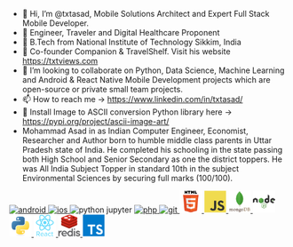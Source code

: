 - 👋 Hi, I’m @txtasad, Mobile Solutions Architect and Expert Full Stack Mobile Developer.
- 👀 Engineer, Traveler and Digital Healthcare Proponent
- 🌱 B.Tech from National Institute of Technology Sikkim, India
- 🔗 Co-founder Companion & TravelShelf. Visit his website https://txtviews.com
- 💞️ I’m looking to collaborate on Python, Data Science, Machine Learning and Android & React Native Mobile Development projects which are open-source or private small team projects.
- 📫 How to reach me -> https://www.linkedin.com/in/txtasad/
- 🔗 Install Image to ASCII conversion Python library here -> https://pypi.org/project/ascii-image-art/
- Mohammad Asad in as Indian Computer Engineer, Economist, Researcher and Author born to humble middle class parents in Uttar Pradesh state of India. He completed his schooling in the state passing both High School and Senior Secondary as one the district toppers. He was All India Subject Topper in standard 10th in the subject Environmental Sciences by securing full marks (100/100).


<p align="left" dir="auto">
 <a target="_blank" rel="noopener noreferrer" href="https://android.com"> <img src="https://cdn.jsdelivr.net/gh/devicons/devicon/icons/android/android-original-wordmark.svg"  alt="android" width="40" height="40" style="max-width: 100%;"/> </a>
  <a target="_blank" rel="noopener noreferrer" href="https://android.com">  
            <img src="https://cdn.jsdelivr.net/gh/devicons/devicon/icons/xcode/xcode-original.svg"  alt="ios" width="40" height="40" style="max-width: 100%;"/> </a>
  <img src="https://jupyter.org/assets/homepage/main-logo.svg" alt="python jupyter" width="40" height="40" style="max-width: 100%;"> 
  <a target="_blank" rel="noopener noreferrer" href="https://php.org">
            <img src="https://cdn.jsdelivr.net/gh/devicons/devicon/icons/php/php-original.svg"  alt="php" width="40" height="40" style="max-width: 100%;"/> </a>
 <a href="https://git-scm.com/" rel="nofollow"> <img src="https://github.githubassets.com/assets/GitHub-Mark-ea2971cee799.png" alt="git" width="40" height="40" data-canonical-src="https://www.vectorlogo.zone/logos/git-scm/git-scm-icon.svg" style="max-width: 100%;"> </a> <a href="https://www.w3.org/html/" rel="nofollow"> <img src="https://raw.githubusercontent.com/devicons/devicon/master/icons/html5/html5-original-wordmark.svg" alt="html5" width="40" height="40" style="max-width: 100%;"> </a> <a href="https://developer.mozilla.org/en-US/docs/Web/JavaScript" rel="nofollow"> <img src="https://raw.githubusercontent.com/devicons/devicon/master/icons/javascript/javascript-original.svg" alt="javascript" width="40" height="40" style="max-width: 100%;"> </a> <a href="https://www.mongodb.com/" rel="nofollow"> <img src="https://raw.githubusercontent.com/devicons/devicon/master/icons/mongodb/mongodb-original-wordmark.svg" alt="mongodb" width="40" height="40" style="max-width: 100%;"> </a> 
   <a href="https://nodejs.org" rel="nofollow"> <img src="https://raw.githubusercontent.com/devicons/devicon/master/icons/nodejs/nodejs-original-wordmark.svg" alt="nodejs" width="40" height="40" style="max-width: 100%;"> </a> <a href="https://www.python.org" rel="nofollow"> <img src="https://raw.githubusercontent.com/devicons/devicon/master/icons/python/python-original.svg" alt="python" width="40" height="40" style="max-width: 100%;"> </a> <a href="https://reactjs.org/" rel="nofollow">
        <img src="https://raw.githubusercontent.com/devicons/devicon/master/icons/react/react-original-wordmark.svg" alt="react" width="40" height="40" style="max-width: 100%;"> </a> <a href="https://redis.io" rel="nofollow"> <img src="https://raw.githubusercontent.com/devicons/devicon/master/icons/redis/redis-original-wordmark.svg" alt="redis" width="40" height="40" style="max-width: 100%;"> </a> <a href="https://www.typescriptlang.org/" rel="nofollow"> <img src="https://raw.githubusercontent.com/devicons/devicon/master/icons/typescript/typescript-original.svg" alt="typescript" width="40" height="40" style="max-width: 100%;"> </a> 
</p>
<!---
txtasad/txtasad is a ✨ special ✨ repository because its `README.md` (this file) appears on your GitHub profile.
You can click the Preview link to take a look at your changes.
--->
